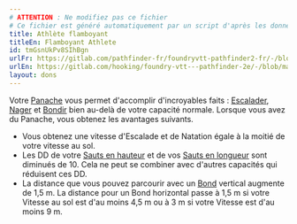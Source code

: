 ```yaml
---
# ATTENTION : Ne modifiez pas ce fichier
# Ce fichier est généré automatiquement par un script d'après les données du module Foundry VTT officiel et de sa traduction
title: Athlète flamboyant
titleEn: Flamboyant Athlete
id: tmGsnUkPv8SIhBgn
urlFr: https://gitlab.com/pathfinder-fr/foundryvtt-pathfinder2-fr/-/blob/master/data/feats/tmGsnUkPv8SIhBgn.htm
urlEn: https://gitlab.com/hooking/foundry-vtt---pathfinder-2e/-/blob/master/packs/data/feats.db/flamboyant-athlete.json
layout: dons
---
```

Votre [Panache](../capacité-classe/panache.html) vous permet d'accomplir d'incroyables faits : [Escalader](../actions/escalader.html), [Nager](../actions/nager.html) et [Bondir](../actions/bondir.html) bien au-delà de votre capacité normale. Lorsque vous avez du Panache, vous obtenez les avantages suivants.

- Vous obtenez une vitesse d'Escalade et de Natation égale à la moitié de votre vitesse au sol.
- Les DD de votre [Sauts en hauteur](../actions/sauter-en-hauteur.html) et de vos [Sauts en longueur](../actions/sauter-en-longueur.html) sont diminués de 10. Cela ne peut se combiner avec d'autres capacités qui réduisent ces DD.
- La distance que vous pouvez parcourir avec un [Bond](../actions/bondir.html) vertical augmente de 1,5 m. La distance pour un Bond horizontal passe à 1,5 m si votre Vitesse au sol est d'au moins 4,5 m ou à 3 m si votre Vitesse est d'au moins 9 m.

